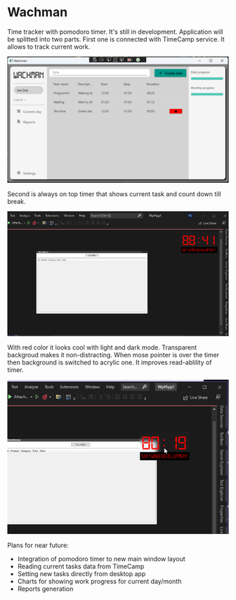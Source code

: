 Wachman
===
Time tracker with pomodoro timer. It's still in development. Application will be splitted into two parts. First one is connected with TimeCamp service. It allows to track current work.

![Screenshot1](/docs/images/wachman-main-screen.png)

Second is always on top timer that shows current task and count down till break.

![Screenshot1](/docs/images/pomodoro-timer.png)

With red color it looks cool with light and dark mode. Transparent backgroud makes it non-distracting. When mose pointer is over the timer then background is switched to acrylic one. It improves read-ablility of timer.

![Screenshot1](/docs/images/pomodoro-acrylic-background.png)

Plans for near future:
* Integration of pomodoro timer to new main window layout
* Reading current tasks data from TimeCamp
* Setting new tasks directly from desktop app
* Charts for showing work progress for current day/month
* Reports generation